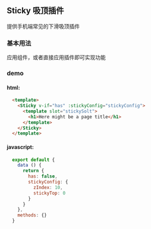 <style scoped>
  .main{
    padding-left: 10px;
  }
  .inner{
    padding: 10px;
  }
  .btn{
    height: 20px;
    width: 60px;
    line-height: 20px;
    color: #fff;
    text-align: center;
    border-radius: 5px;
    margin-top: 10px;
    font-size: 12px;
    background-color: #ff5e51;
  }
</style>

## Sticky 吸顶插件

提供手机端常见的下滑吸顶插件

### 基本用法

应用组件，或者直接应用插件即可实现功能

### demo
<Sticky v-if="has" :stickyConfig="stickyConfig">
  <template slot="stickySolt">
    <h1>Here might be a page title</h1>
  </template>
</Sticky>


#### html:
```html
  <template>
    <Sticky v-if="has" :stickyConfig="stickyConfig">
      <template slot="stickySolt">
        <h1>Here might be a page title</h1>
      </template>
    </Sticky>
  </template>
```
#### javascript:
```js
  export default {
    data () {
      return {
        has: false,
        stickyConfig: {
          zIndex: 10,
          stickyTop: 0
        }
      }
    },
    methods: {}
  }
```
<script>
  export default {
    data () {
      return {
        has: false,
        stickyConfig: {
          zIndex: 10,
          stickyTop: 0
        }
      }
    },
    methods: {}
  }
</script>
